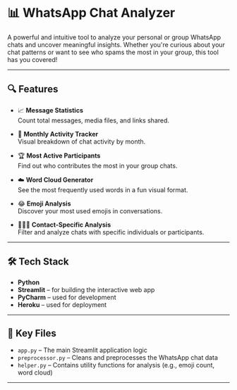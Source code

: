 # 📊 WhatsApp Chat Analyzer

A powerful and intuitive tool to analyze your personal or group WhatsApp chats and uncover meaningful insights. Whether you're curious about your chat patterns or want to see who spams the most in your group, this tool has you covered!

---

## 🔍 Features

- 📈 **Message Statistics**  
  Count total messages, media files, and links shared.

- 📅 **Monthly Activity Tracker**  
  Visual breakdown of chat activity by month.

- 🏆 **Most Active Participants**  
  Find out who contributes the most in your group chats.

- ☁️ **Word Cloud Generator**  
  See the most frequently used words in a fun visual format.

- 😂 **Emoji Analysis**  
  Discover your most used emojis in conversations.

- 🧑‍🤝‍🧑 **Contact-Specific Analysis**  
  Filter and analyze chats with specific individuals or participants.


---

## 🛠️ Tech Stack

- **Python**
- **Streamlit** – for building the interactive web app
- **PyCharm** – used for development
- **Heroku** – used for deployment

---

## 📁 Key Files

- `app.py` – The main Streamlit application logic
- `preprocessor.py` – Cleans and preprocesses the WhatsApp chat data
- `helper.py` – Contains utility functions for analysis (e.g., emoji count, word cloud)

---
